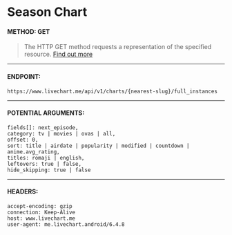 # Season Chart

#### METHOD: GET
> The HTTP GET method requests a representation of the specified resource. [Find out more](https://developer.mozilla.org/en-US/docs/Web/HTTP/Methods/GET)

___

#### ENDPOINT:
` https://www.livechart.me/api/v1/charts/{nearest-slug}/full_instances `

___

#### POTENTIAL ARGUMENTS:
```http
fields[]: next_episode,
category: tv | movies | ovas | all,
offset: 0,
sort: title | airdate | popularity | modified | countdown | anime.avg_rating,
titles: romaji | english,
leftovers: true | false,
hide_skipping: true | false
```

___

#### HEADERS:

```http
accept-encoding: gzip
connection: Keep-Alive
host: www.livechart.me
user-agent: me.livechart.android/6.4.8
